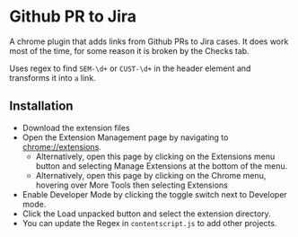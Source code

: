 # Github PR to Jira

A chrome plugin that adds links from Github PRs to Jira cases. It does work most of the time, for some reason it is broken by the Checks tab.

Uses regex to find `SEM-\d+` or `CUST-\d+` in the header element and transforms it into `a` link.

## Installation

- Download the extension files
- Open the Extension Management page by navigating to [chrome://extensions](chrome://extensions).
  - Alternatively, open this page by clicking on the Extensions menu button and selecting Manage Extensions at the bottom of the menu.
  - Alternatively, open this page by clicking on the Chrome menu, hovering over More Tools then selecting Extensions
- Enable Developer Mode by clicking the toggle switch next to Developer mode.
- Click the Load unpacked button and select the extension directory.
- You can update the Regex in `contentscript.js` to add other projects.
